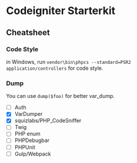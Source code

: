 # Codeigniter Starterkit

## Cheatsheet

### Code Style
in Windows, run `vendor\bin\phpcs --standard=PSR2 application/controllers` for code style.

### Dump
You can use `dump($foo)` for better var_dump. 

* [ ] Auth
* [X] VarDumper
* [X] squizlabs/PHP_CodeSniffer
* [ ] Twig
* [ ] PHP enum
* [ ] PHPDebugbar
* [ ] PHPUnit
* [ ] Gulp/Webpack
